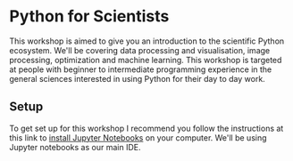 # Python for Scientists

This workshop is aimed to give you an introduction to the scientific Python ecosystem. We'll be covering data processing and visualisation, image processing, optimization and machine learning. This workshop is targeted at people with beginner to intermediate programming experience in the general sciences interested in using Python for their day to day work.


## Setup

To get set up for this workshop I recommend you follow the instructions at this link to [install Jupyter Notebooks](http://jupyter.readthedocs.io/en/latest/install.html#installing-jupyter-using-anaconda-and-conda) on your computer. We'll be using Jupyter notebooks as our main IDE.